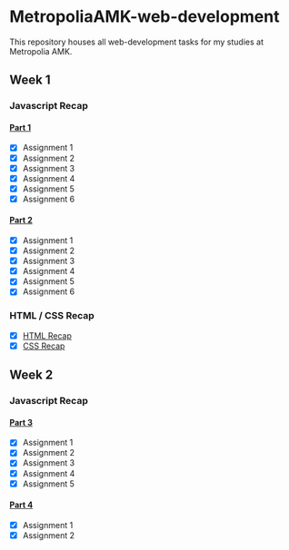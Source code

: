 # MetropoliaAMK-web-development

This repository houses all web-development tasks for my studies at Metropolia AMK.  

## Week 1
### Javascript Recap
  #### [Part 1](https://users.metropolia.fi/~juhanaha/web-development/week-1/javascript-self-study/recap-1/)
  * [x] Assignment 1
  * [x] Assignment 2
  * [x] Assignment 3
  * [x] Assignment 4
  * [x] Assignment 5
  * [x] Assignment 6
  #### [Part 2](https://users.metropolia.fi/~juhanaha/web-development/week-1/javascript-self-study/recap-2/)
  * [x] Assignment 1
  * [x] Assignment 2
  * [x] Assignment 3
  * [x] Assignment 4
  * [x] Assignment 5
  * [x] Assignment 6
### HTML / CSS Recap
  * [x] [HTML Recap](https://users.metropolia.fi/~juhanaha/web-development/week-1/html-page/)
  * [x] [CSS Recap](https://users.metropolia.fi/~juhanaha/web-development/week-1/css-styles/)

## Week 2
### Javascript Recap
#### [Part 3](https://users.metropolia.fi/~juhanaha/web-development/week-2/recap-3/)
* [x] Assignment 1
* [x] Assignment 2
* [x] Assignment 3
* [x] Assignment 4
* [x] Assignment 5
#### [Part 4](https://users.metropolia.fi/~juhanaha/web-development/week-2/recap-4/)
* [x] Assignment 1
* [x] Assignment 2
